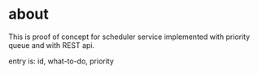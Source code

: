 # about

This is proof of concept for scheduler service implemented with priority queue and with REST api.

entry is: id, what-to-do, priority
